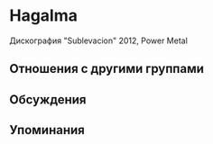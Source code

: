 # Hagalma

Дискография
"Sublevacion" 2012, Power Metal

## Отношения с другими группами


## Обсуждения


## Упоминания

